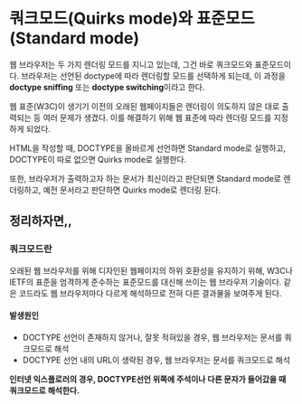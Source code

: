 # 쿼크모드(Quirks mode)와 표준모드(Standard mode)
웹 브라우저는 두 가지 렌더링 모드를 지니고 있는데, 그건 바로 쿼크모드와 표준모드이다.
브라우저는 선언된 doctype에 따라 렌더링할 모드를 선택하게 되는데, 
이 과정을 **doctype sniffing** 또는 **doctype switching**이라고 한다.

웹 표준(W3C)이 생기기 이전의 오래된 웹페이지들은 렌더링이 의도하지 않은 대로 출력되는 등 여러 문제가 생겼다. 이를 해결하기 위해 웹 표준에 따라 렌더링 모드를 지정하게 되었다.

HTML을 작성할 때, DOCTYPE을 올바르게 선언하면 Standard mode로 실행하고, 
DOCTYPE이 따로 없으면 Quirks mode로 실행한다.

또한, 브라우저가 출력하고자 하는 문서가 최신이라고 판단되면 Standard mode로 렌더링하고,
예전 문서라고 판단하면 Quirks mode로 렌더링 된다.

## 정리하자면,,
### 쿼크모드란 
오래된 웹 브라우저를 위해 디자인된 웹페이지의 하위 호환성을 유지하기 위해,
W3C나 IETF의 표준을 엄격하게 준수하는 표준모드를 대신해 쓰이는 웹 브라우저 기술이다.
같은 코드라도 웹 브라우저마다 다르게 해석하므로 전혀 다른 결과물을 보여주게 된다.

#### 발생원인
- DOCTYPE 선언이 존재하지 않거나, 잘못 적혀있을 경우, 웹 브라우저는 문서를 쿼크모드로 해석
- DOCTYPE 선언 내의 URL이 생략된 경우, 웹 브라우저는 문서를 쿼크모드로 해석

**인터넷 익스플로러의 경우, DOCTYPE선언 위쪽에 주석이나 다른 문자가 들어갔을 때 쿼크모드로 해석한다.**